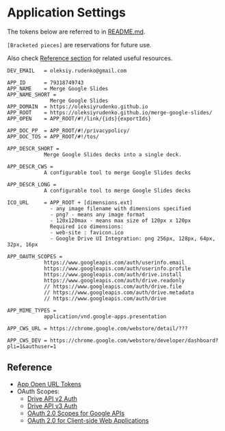 # Application Settings

The tokens below are referred to in [README.md](README.md).

`[Bracketed pieces]` are reservations for future use.

Also check [Reference section](#reference) for related
useful resources.

```text
DEV_EMAIL   = oleksiy.rudenko@gmail.com

APP_ID      = 79318749743
APP_NAME    = Merge Google Slides
APP_NAME_SHORT =
              Merge Google Slides
APP_DOMAIN  = https://oleksiyrudenko.github.io
APP_ROOT    = https://oleksiyrudenko.github.io/merge-google-slides/
APP_OPEN    = APP_ROOT/#!/link/{ids}{exportIds}

APP_DOC_PP  = APP_ROOT/#!/privacypolicy/
APP_DOC_TOS = APP_ROOT/#!/tos/

APP_DESCR_SHORT =
            Merge Google Slides decks into a single deck.

APP_DESCR_CWS =
            A configurable tool to merge Google Slides decks

APP_DESCR_LONG =
            A configurable tool to merge Google Slides decks

ICO_URL     = APP_ROOT + [dimensions.ext]
              - any image filename with dimensions specified
              - png? - means any image format
              - 120x120max - means max size of 120px x 120px
              Required ico dimensions:
              - web-site : favicon.ico
              - Google Drive UI Integration: png 256px, 128px, 64px, 32px, 16px

APP_OAUTH_SCOPES =
            https://www.googleapis.com/auth/userinfo.email
            https://www.googleapis.com/auth/userinfo.profile
            https://www.googleapis.com/auth/drive.install
            https://www.googleapis.com/auth/drive.readonly
            // https://www.googleapis.com/auth/drive.file
            // https://www.googleapis.com/auth/drive.metadata
            // https://www.googleapis.com/auth/drive

APP_MIME_TYPES =
            application/vnd.google-apps.presentation

APP_CWS_URL = https://chrome.google.com/webstore/detail/???

APP_CWS_DEV = https://chrome.google.com/webstore/developer/dashboard?pli=1&authuser=1

```

## Reference

 * [App Open URL Tokens](https://developers.google.com/drive/v3/web/enable-sdk#open_url)
 * OAuth Scopes:
   - [Drive API v2 Auth](https://developers.google.com/drive/v2/web/about-auth)
   - [Drive API v3 Auth](https://developers.google.com/drive/v3/web/about-auth)
   - [OAuth 2.0 Scopes for Google APIs](https://developers.google.com/identity/protocols/googlescopes)
   - [OAuth 2.0 for Client-side Web Applications](https://developers.google.com/identity/protocols/OAuth2UserAgent)

